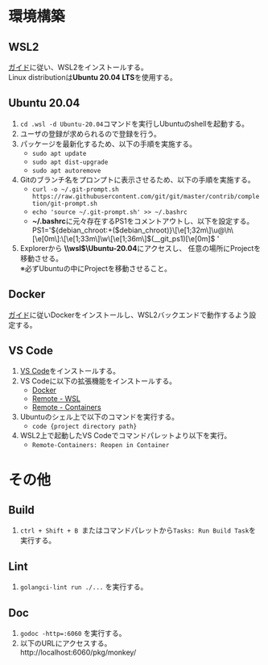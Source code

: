 # 環境構築

## WSL2
[ガイド](https://docs.microsoft.com/ja-jp/windows/wsl/install-win10)に従い、WSL2をインストールする。  
Linux distributionは**Ubuntu 20.04 LTS**を使用する。

## Ubuntu 20.04
1. ```cd .wsl -d Ubuntu-20.04```コマンドを実行しUbuntuのshellを起動する。  
1. ユーザの登録が求められるので登録を行う。
1.  パッケージを最新化するため、以下の手順を実施する。
    - ```sudo apt update```
    - ```sudo apt dist-upgrade```
    - ```sudo apt autoremove```
1. Gitのブランチ名をプロンプトに表示させるため、以下の手順を実施する。
    - ```curl -o ~/.git-prompt.sh https://raw.githubusercontent.com/git/git/master/contrib/completion/git-prompt.sh```
    - ```echo 'source ~/.git-prompt.sh' >> ~/.bashrc```
    - **~/.bashrc**に元々存在するPS1をコメントアウトし、以下を設定する。  
    PS1='${debian_chroot:+($debian_chroot)}\[\e[1;32m\]\u@\h\[\e[0m\]:\[\e[1;33m\]\w\[\e[1;36m\]$(__git_ps1)\[\e[0m\]$ '
1. Explorerから **\\\\wsl$\\Ubuntu-20.04**にアクセスし、 任意の場所にProjectを移動させる。  
※必ずUbuntuの中にProjectを移動させること。


## Docker
[ガイド](https://docs.docker.com/docker-for-windows/wsl/)に従いDockerをインストールし、WSL2バックエンドで動作するよう設定する。

## VS Code
1. [VS Code](https://code.visualstudio.com/download)をインストールする。  
1. VS Codeに以下の拡張機能をインストールする。
    - [Docker](https://marketplace.visualstudio.com/items?itemName=ms-azuretools.vscode-docker)
    - [Remote - WSL](https://marketplace.visualstudio.com/items?itemName=ms-vscode-remote.remote-wsl)
    - [Remote - Containers](https://marketplace.visualstudio.com/items?itemName=ms-vscode-remote.remote-containers)
1. Ubuntuのシェル上で以下のコマンドを実行する。
    - ```code {project directory path}```
1. WSL2上で起動したVS Codeでコマンドパレットより以下を実行。
    - ```Remote-Containers: Reopen in Container```

# その他

## Build
1. ```ctrl + Shift + B ```またはコマンドパレットから```Tasks: Run Build Task```を実行する。

## Lint
1. ```golangci-lint run ./...``` を実行する。

## Doc
1. ```godoc -http=:6060``` を実行する。
1. 以下のURLにアクセスする。  
http://localhost:6060/pkg/monkey/
